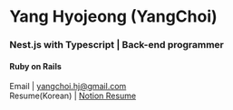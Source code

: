
# Yang Hyojeong (YangChoi)
### Nest.js with Typescript | Back-end programmer 
#### Ruby on Rails
Email | yangchoi.hj@gmail.com <br>
Resume(Korean) | [Notion Resume](https://www.notion.so/yangchoi/YANG-HYOJEONG-5902f81338cf412b8f52af9e4416ca69)
